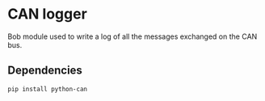 # CAN logger

Bob module used to write a log of all the messages exchanged on the CAN bus.

## Dependencies

```
pip install python-can
```

## 